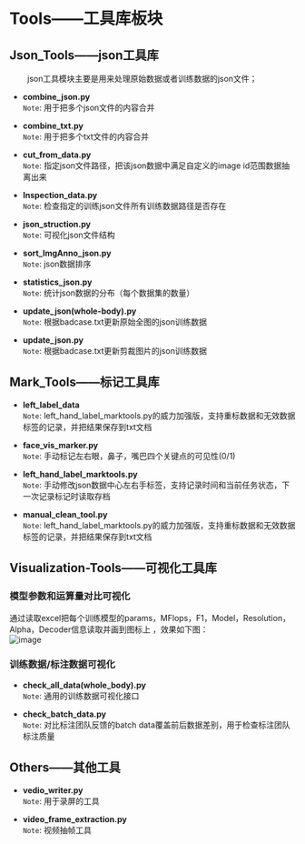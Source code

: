 # Tools——工具库板块

## Json_Tools——json工具库
        json工具模块主要是用来处理原始数据或者训练数据的json文件；
- **combine_json.py**  
```Note```: 用于把多个json文件的内容合并 


- **combine_txt.py**  
```Note```: 用于把多个txt文件的内容合并


- **cut_from_data.py**  
```Note```: 指定json文件路径，把该json数据中满足自定义的image id范围数据抽离出来

  
- **Inspection_data.py**  
```Note```: 检查指定的训练json文件所有训练数据路径是否存在


- **json_struction.py**  
```Note```: 可视化json文件结构


- **sort_ImgAnno_json.py**  
```Note```: json数据排序


- **statistics_json.py**  
```Note```: 统计json数据的分布（每个数据集的数量）


- **update_json(whole-body).py**  
```Note```: 根据badcase.txt更新原始全图的json训练数据


- **update_json.py**  
```Note```: 根据badcase.txt更新剪裁图片的json训练数据


## Mark_Tools——标记工具库
- **left_label_data**  
```Note```: left_hand_label_marktools.py的威力加强版，支持重标数据和无效数据标签的记录，并把结果保存到txt文档


- **face_vis_marker.py**  
```Note```: 手动标记左右眼，鼻子，嘴巴四个关键点的可见性(0/1)


- **left_hand_label_marktools.py**  
```Note```: 手动修改json数据中心左右手标签，支持记录时间和当前任务状态，下一次记录标记时读取存档


- **manual_clean_tool.py**  
```Note```: left_hand_label_marktools.py的威力加强版，支持重标数据和无效数据标签的记录，并把结果保存到txt文档


## Visualization-Tools——可视化工具库
### 模型参数和运算量对比可视化
通过读取excel把每个训练模型的params，MFlops，F1，Model，Resolution，Alpha，Decoder信息读取并画到图标上 ，效果如下图：  
![image](https://github.com/Daming-TF/HandData/blob/master/material/plot.jpg)  


### 训练数据/标注数据可视化
- **check_all_data(whole_body).py**  
```Note```: 通用的训练数据可视化接口


- **check_batch_data.py**  
```Note```: 对比标注团队反馈的batch data覆盖前后数据差别，用于检查标注团队标注质量



## Others——其他工具
- **vedio_writer.py**  
```Note```: 用于录屏的工具


- **video_frame_extraction.py**  
```Note```: 视频抽帧工具